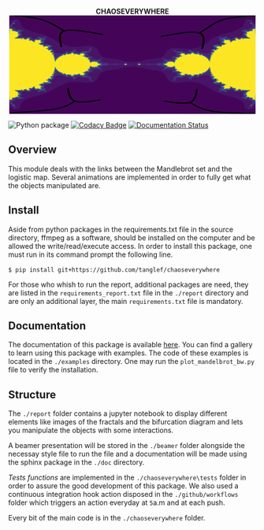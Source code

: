 <p align="center">
  <strong> CHAOSEVERYWHERE </strong> <br>
<img src="./doc/_static/logo1_f.svg" style="vertical-align:middle" width="500" height='200' class='center' alt='logo'>
</p>

![Python package](https://github.com/tanglef/chaoseverywhere/workflows/Python%20package/badge.svg?branch=master)
[![Codacy Badge](https://api.codacy.com/project/badge/Grade/54f7902ce179418982696c32613b98e7)](https://app.codacy.com/manual/tanglef/chaoseverywhere?utm_source=github.com&utm_medium=referral&utm_content=tanglef/chaoseverywhere&utm_campaign=Badge_Grade_Dashboard)
[![Documentation Status](https://readthedocs.org/projects/chaoseverywhere/badge/?version=latest)](https://chaoseverywhere.readthedocs.io/en/latest/?badge=latest)

## Overview

This module deals with the links between the Mandlebrot set and the logistic map.
Several animations are implemented in order to fully get what the objects manipulated are.

## Install

Aside from python packages in the requirements.txt file in the source directory, ffmpeg as a software, should be installed on the computer and be allowed the write/read/execute access. In order to install this package, one must run in its command prompt the following line.

```{bash}
$ pip install git+https://github.com/tanglef/chaoseverywhere
```

For those who whish to run the report, additional packages are need, they are listed in the `requirements_report.txt` file in the `./report` directory and are only an additional layer, the main `requirements.txt` file is mandatory.

## Documentation

The documentation of this package is available [here](https://chaoseverywhere.readthedocs.io/en/latest/). You can find a gallery to learn using this package with examples. The code of these examples is located in the `./examples` directory. One may run the `plot_mandelbrot_bw.py` file to verify the installation.

## Structure

The `./report` folder contains a jupyter notebook to display different elements like images of the fractals
and the bifurcation diagram and lets you manipulate the objects with some interactions.

A beamer presentation will be stored in the `./beamer` folder alongside the necessay style file to run the file and a documentation will be made using the sphinx package in the `./doc` directory.

*Tests functions* are implemented in the `./chaoseverywhere\tests` folder in order to assure the good development of this package. We also used a continuous integration hook action disposed in the `./github/workflows` folder which triggers an action everyday at `5`a.m and at each push.

Every bit of the main code is in the `./chaoseverywhere` folder.
